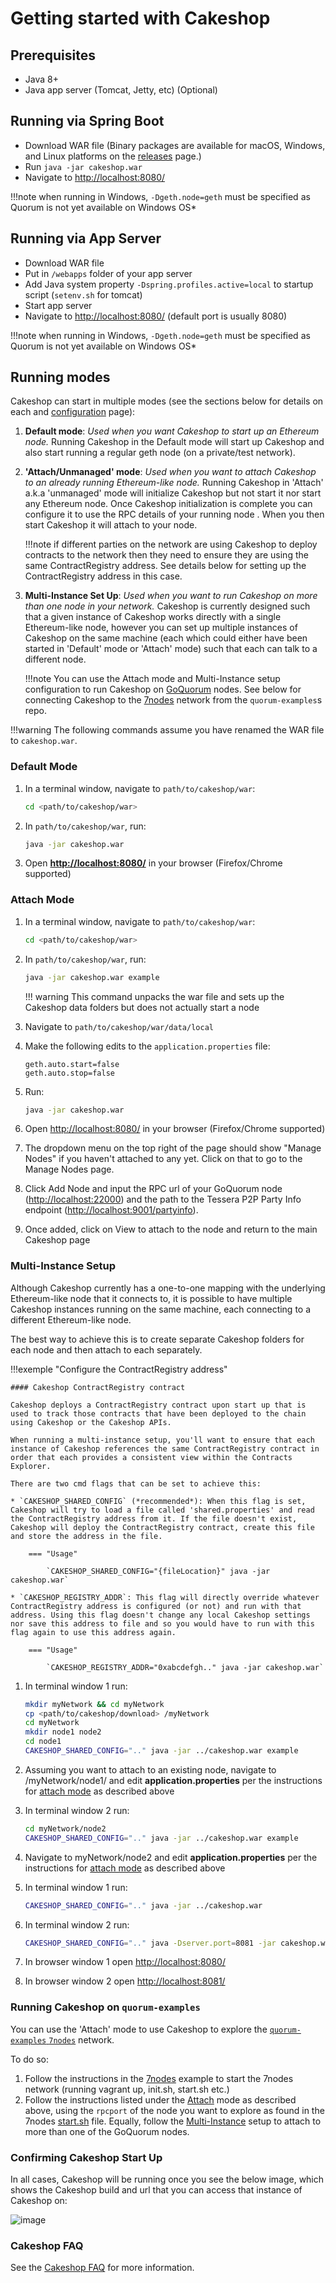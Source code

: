 # Getting started with Cakeshop

## Prerequisites

* Java 8+
* Java app server (Tomcat, Jetty, etc) (Optional)

## Running via Spring Boot

* Download WAR file (Binary packages are available for macOS, Windows, and Linux platforms on the [releases](https://github.com/ConsenSys/cakeshop/releases) page.)
* Run `java -jar cakeshop.war`
* Navigate to <http://localhost:8080/>

!!!note
    when running in Windows, `-Dgeth.node=geth` must be specified as Quorum is not yet available on Windows OS*

## Running via App Server

* Download WAR file
* Put in `/webapps` folder of your app server
* Add Java system property `-Dspring.profiles.active=local` to startup script (`setenv.sh` for tomcat)
* Start app server
* Navigate to <http://localhost:8080/> (default port is usually 8080)

!!!note
    when running in Windows, `-Dgeth.node=geth` must be specified as Quorum is not yet available on Windows OS*

## Running modes

Cakeshop can start in multiple modes (see the sections below for details on each and [configuration](https://github.com/ConsenSys/cakeshop/blob/master/docs/configuration.md#geth) page):

1. **Default mode**: _Used when you want Cakeshop to start up an Ethereum node._
    Running Cakeshop in the Default mode will start up Cakeshop and also start running a regular geth node (on a private/test network).

1. **'Attach/Unmanaged' mode**: _Used when you want to attach Cakeshop to an already running Ethereum-like node._
    Running Cakeshop in 'Attach' a.k.a 'unmanaged' mode will initialize Cakeshop but not start it nor start any Ethereum node. Once Cakeshop initialization is complete you can configure it to use the RPC details of your running node . When you then start Cakeshop it will attach to your node.

    !!!note
        if different parties on the network are using Cakeshop to deploy contracts to the network then they need to ensure they are using the same ContractRegistry address. See details below for setting up the ContractRegistry address in this case.

1. **Multi-Instance Set Up**: _Used when you want to run Cakeshop on more than one node in your network._
    Cakeshop is currently designed such that a given instance of Cakeshop works directly with a single Ethereum-like node, however you can set up multiple instances of Cakeshop on the same machine (each which could either have been started in 'Default' mode or 'Attach' mode) such that each can talk to a different node.

    !!!note
        You can use the Attach mode and Multi-Instance setup configuration to run Cakeshop on [GoQuorum](https://github.com/ConsenSys/quorum) nodes. See below for connecting Cakeshop to the [7nodes](https://github.com/ConsenSys/quorum-examples/tree/master/examples/7nodes) network from the `quorum-examples`s repo.

!!!warning
    The following commands assume you have renamed the WAR file to `cakeshop.war`.

### Default Mode

1. In a terminal window, navigate to `path/to/cakeshop/war`:

    ```bash
    cd <path/to/cakeshop/war>
    ```

1. In `path/to/cakeshop/war`, run:

    ```bash
    java -jar cakeshop.war
    ```

1. Open **<http://localhost:8080/>** in your browser (Firefox/Chrome supported)

### Attach Mode

1. In a terminal window, navigate to `path/to/cakeshop/war`:

    ```bash
    cd <path/to/cakeshop/war>
    ```

1. In `path/to/cakeshop/war`, run:

    ```bash
    java -jar cakeshop.war example
    ```

    !!! warning
        This command unpacks the war file and sets up the Cakeshop data folders but does not actually start a node

1. Navigate to `path/to/cakeshop/war/data/local`

1. Make the following edits to the `application.properties` file:

    ```properties
    geth.auto.start=false
    geth.auto.stop=false
    ```

1. Run:

    ```bash
    java -jar cakeshop.war
    ```

1. Open <http://localhost:8080/> in your browser (Firefox/Chrome supported)

1. The dropdown menu on the top right of the page should show "Manage Nodes" if you haven't attached to any yet. Click on that to go to the Manage Nodes page.

1. Click Add Node and input the RPC url of your GoQuorum node (<http://localhost:22000>) and the path to the Tessera P2P Party Info endpoint (<http://localhost:9001/partyinfo>).

1. Once added, click on View to attach to the node and return to the main Cakeshop page

### Multi-Instance Setup

Although Cakeshop currently has a one-to-one mapping with the underlying Ethereum-like node that it connects to, it is possible to have multiple Cakeshop instances running on the same machine, each connecting to a different Ethereum-like node.

The best way to achieve this is to create separate Cakeshop folders for each node and then attach to each separately.

!!!exemple "Configure the ContractRegistry address"

    #### Cakeshop ContractRegistry contract

    Cakeshop deploys a ContractRegistry contract upon start up that is used to track those contracts that have been deployed to the chain using Cakeshop or the Cakeshop APIs.

    When running a multi-instance setup, you'll want to ensure that each instance of Cakeshop references the same ContractRegistry contract in order that each provides a consistent view within the Contracts Explorer.

    There are two cmd flags that can be set to achieve this:

    * `CAKESHOP_SHARED_CONFIG` (*recommended*): When this flag is set, Cakeshop will try to load a file called 'shared.properties' and read the ContractRegistry address from it. If the file doesn't exist, Cakeshop will deploy the ContractRegistry contract, create this file and store the address in the file.

        === "Usage"

            `CAKESHOP_SHARED_CONFIG="{fileLocation}" java -jar cakeshop.war`

    * `CAKESHOP_REGISTRY_ADDR`: This flag will directly override whatever ContractRegistry address is configured (or not) and run with that address. Using this flag doesn't change any local Cakeshop settings nor save this address to file and so you would have to run with this flag again to use this address again.

        === "Usage"

            `CAKESHOP_REGISTRY_ADDR="0xabcdefgh.." java -jar cakeshop.war`

1. In terminal window 1 run:

    ```bash
    mkdir myNetwork && cd myNetwork
    cp <path/to/cakeshop/download> /myNetwork
    cd myNetwork
    mkdir node1 node2
    cd node1
    CAKESHOP_SHARED_CONFIG=".." java -jar ../cakeshop.war example
    ```

1. Assuming you want to attach to an existing node, navigate to /myNetwork/node1/ and edit **application.properties** per the instructions for [attach mode](#attach-mode) as described above

1. In terminal window 2 run:

    ```bash
    cd myNetwork/node2
    CAKESHOP_SHARED_CONFIG=".." java -jar ../cakeshop.war example
    ```

1. Navigate to myNetwork/node2 and edit **application.properties** per the instructions for [attach mode](#attach-mode) as described above
1. In terminal window 1 run:

    ```bash
    CAKESHOP_SHARED_CONFIG=".." java -jar ../cakeshop.war
    ```

1. In terminal window 2 run:

    ```bash
    CAKESHOP_SHARED_CONFIG=".." java -Dserver.port=8081 -jar cakeshop.war # Cakeshop will now be available on localhost:8081
    ```

1. In browser window 1 open <http://localhost:8080/>

1. In browser window 2 open <http://localhost:8081/>

### Running Cakeshop on `quorum-examples`

You can use the 'Attach' mode to use Cakeshop to explore the [`quorum-examples` `7nodes`](https://github.com/ConsenSys/quorum-examples/tree/master/examples/7nodes) network.

To do so:

1. Follow the instructions in the [7nodes](https://github.com/ConsenSys/quorum-examples/tree/master/examples/7nodes) example to start the 7nodes network (running vagrant up, init.sh, start.sh etc.)
1. Follow the instructions listed under the [Attach](#attach-mode) mode as described above, using the `rpcport` of the node you want to explore as found in the 7nodes [start.sh](https://github.com/ConsenSys/quorum-examples/blob/master/examples/7nodes/start.sh) file. Equally, follow the [Multi-Instance](#multi-instance-setup) setup to attach to more than one of the GoQuorum nodes.

### Confirming Cakeshop Start Up

In all cases, Cakeshop will be running once you see the below image, which shows the Cakeshop build and url that you can access that instance of Cakeshop on:

![image](https://raw.githubusercontent.com/ConsenSys/cakeshop-docs/master/images/happylion.png)

### Cakeshop FAQ

See the [Cakeshop FAQ](../../Reference/CakeshopFAQ.md) for more information.
